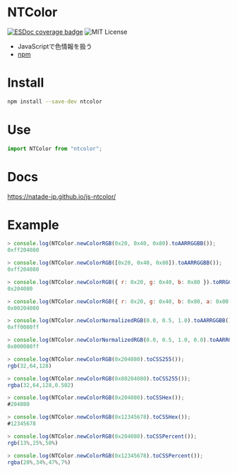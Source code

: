 # NTColor
[![ESDoc coverage badge](https://natade-jp.github.io/js-ntcolor/badge.svg)](https://natade-jp.github.io/js-ntcolor/)
![MIT License](https://img.shields.io/badge/license-MIT-blue.svg?style=flat)

- JavaScriptで色情報を扱う
- [npm](https://www.npmjs.com/package/ntcolor)

# Install

```sh
npm install --save-dev ntcolor
```

# Use

```javascript
import NTColor from "ntcolor";
```

# Docs

https://natade-jp.github.io/js-ntcolor/

# Example

```javascript
> console.log(NTColor.newColorRGB(0x20, 0x40, 0x80).toAARRGGBB());
0xff204080

> console.log(NTColor.newColorRGB([0x20, 0x40, 0x80]).toAARRGGBB());
0xff204080

> console.log(NTColor.newColorRGB({ r: 0x20, g: 0x40, b: 0x80 }).toRRGGBB());
0x204080

> console.log(NTColor.newColorRGB({ r: 0x20, g: 0x40, b: 0x80, a: 0x00 }).toAARRGGBB());
0x00204080

> console.log(NTColor.newColorNormalizedRGB(0.0, 0.5, 1.0).toAARRGGBB());
0xff0080ff

> console.log(NTColor.newColorNormalizedRGB(0.0, 0.5, 1.0, 0.0).toAARRGGBB());
0x000080ff

> console.log(NTColor.newColorRGB(0x204080).toCSS255());
rgb(32,64,128)

> console.log(NTColor.newColorRGB(0x80204080).toCSS255());
rgba(32,64,128,0.502)

> console.log(NTColor.newColorRGB(0x204080).toCSSHex());
#204080

> console.log(NTColor.newColorRGB(0x12345678).toCSSHex());
#12345678

> console.log(NTColor.newColorRGB(0x204080).toCSSPercent());
rgb(13%,25%,50%)

> console.log(NTColor.newColorRGB(0x12345678).toCSSPercent());
rgba(20%,34%,47%,7%)
```
